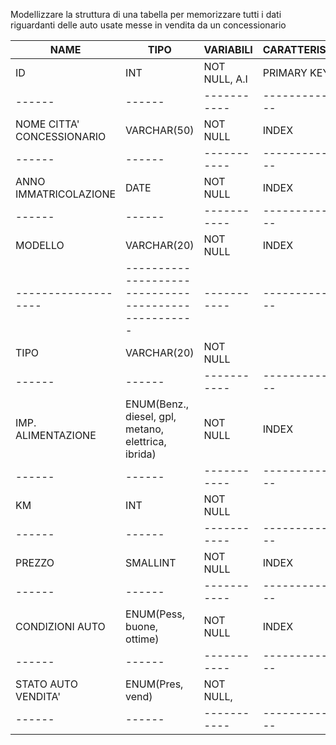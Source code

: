 Modellizzare la struttura di una tabella per memorizzare tutti i dati riguardanti delle auto usate messe in vendita da un concessionario

| NAME                       | TIPO                                                | VARIABILI     | CARATTERISTICHE  |
| -------------------------- | --------------------------------------------------- | ------------- | ---------------- |
| ID                         | INT                                                 | NOT NULL, A.I | PRIMARY KEY      |
| ------                     | ------                                              | -----------   | ---------------- |
| NOME CITTA' CONCESSIONARIO | VARCHAR(50)                                         | NOT NULL      | INDEX            |
| ------                     | ------                                              | -----------   | ---------------- |
| ANNO IMMATRICOLAZIONE      | DATE                                                | NOT NULL      | INDEX            |
| ------                     | ------                                              | -----------   | ---------------- |
| MODELLO                    | VARCHAR(20)                                         | NOT NULL      | INDEX            |
| -------------------        | --------------------------------------------------- | -----------   | ---------------- |
| TIPO                       | VARCHAR(20)                                         | NOT NULL      |
| ------                     | ------                                              | -----------   | ---------------- |
| IMP. ALIMENTAZIONE         | ENUM(Benz., diesel, gpl, metano, elettrica, ibrida) | NOT NULL      | INDEX            |
| ------                     | ------                                              | -----------   | ---------------- |
| KM                         | INT                                                 | NOT NULL      |
| ------                     | ------                                              | -----------   | ---------------- |
| PREZZO                     | SMALLINT                                            | NOT NULL      | INDEX            |
| ------                     | ------                                              | -----------   | ---------------- |
| CONDIZIONI AUTO            | ENUM(Pess, buone, ottime)                           | NOT NULL      | INDEX            |
| ------                     | ------                                              | -----------   | ---------------- |
| STATO AUTO VENDITA'        | ENUM(Pres, vend)                                    | NOT NULL,     |
| ------                     | ------                                              | -----------   | ---------------- |

